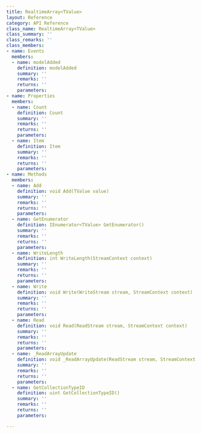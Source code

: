 ```yaml
---
title: RealtimeArray<TValue>
layout: Reference
category: API Reference
class_name: RealtimeArray<TValue>
class_summary: ''
class_remarks: ''
class_members:
- name: Events
  members:
  - name: modelAdded
    definition: modelAdded
    summary: ''
    remarks: ''
    returns: ''
    parameters: 
- name: Properties
  members:
  - name: Count
    definition: Count
    summary: ''
    remarks: ''
    returns: ''
    parameters: 
  - name: Item
    definition: Item
    summary: ''
    remarks: ''
    returns: ''
    parameters: 
- name: Methods
  members:
  - name: Add
    definition: void Add(TValue value)
    summary: ''
    remarks: ''
    returns: ''
    parameters: 
  - name: GetEnumerator
    definition: IEnumerator<TValue> GetEnumerator()
    summary: ''
    remarks: ''
    returns: ''
    parameters: 
  - name: WriteLength
    definition: int WriteLength(StreamContext context)
    summary: ''
    remarks: ''
    returns: ''
    parameters: 
  - name: Write
    definition: void Write(WriteStream stream, StreamContext context)
    summary: ''
    remarks: ''
    returns: ''
    parameters: 
  - name: Read
    definition: void Read(ReadStream stream, StreamContext context)
    summary: ''
    remarks: ''
    returns: ''
    parameters: 
  - name: _ReadArrayUpdate
    definition: void _ReadArrayUpdate(ReadStream stream, StreamContext context, uint propertyID)
    summary: ''
    remarks: ''
    returns: ''
    parameters: 
  - name: GetCollectionTypeID
    definition: uint GetCollectionTypeID()
    summary: ''
    remarks: ''
    returns: ''
    parameters: 

---
```

